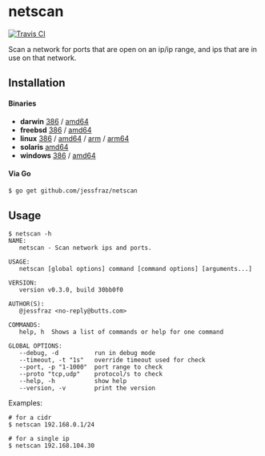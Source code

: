 # netscan

[![Travis CI](https://travis-ci.org/jessfraz/netscan.svg?branch=master)](https://travis-ci.org/jessfraz/netscan)

Scan a network for ports that are open on an ip/ip range, and
ips that are in use on that network.

## Installation

#### Binaries

- **darwin** [386](https://github.com/jessfraz/netscan/releases/download/v0.3.0/netscan-darwin-386) / [amd64](https://github.com/jessfraz/netscan/releases/download/v0.3.0/netscan-darwin-amd64)
- **freebsd** [386](https://github.com/jessfraz/netscan/releases/download/v0.3.0/netscan-freebsd-386) / [amd64](https://github.com/jessfraz/netscan/releases/download/v0.3.0/netscan-freebsd-amd64)
- **linux** [386](https://github.com/jessfraz/netscan/releases/download/v0.3.0/netscan-linux-386) / [amd64](https://github.com/jessfraz/netscan/releases/download/v0.3.0/netscan-linux-amd64) / [arm](https://github.com/jessfraz/netscan/releases/download/v0.3.0/netscan-linux-arm) / [arm64](https://github.com/jessfraz/netscan/releases/download/v0.3.0/netscan-linux-arm64)
- **solaris** [amd64](https://github.com/jessfraz/netscan/releases/download/v0.3.0/netscan-solaris-amd64)
- **windows** [386](https://github.com/jessfraz/netscan/releases/download/v0.3.0/netscan-windows-386) / [amd64](https://github.com/jessfraz/netscan/releases/download/v0.3.0/netscan-windows-amd64)

#### Via Go

```bash
$ go get github.com/jessfraz/netscan
```

## Usage

```console
$ netscan -h
NAME:
   netscan - Scan network ips and ports.

USAGE:
   netscan [global options] command [command options] [arguments...]

VERSION:
   version v0.3.0, build 30bb0f0

AUTHOR(S):
   @jessfraz <no-reply@butts.com>

COMMANDS:
   help, h  Shows a list of commands or help for one command

GLOBAL OPTIONS:
   --debug, -d          run in debug mode
   --timeout, -t "1s"   override timeout used for check
   --port, -p "1-1000"  port range to check
   --proto "tcp,udp"    protocol/s to check
   --help, -h           show help
   --version, -v        print the version
```

Examples:

```console
# for a cidr
$ netscan 192.168.0.1/24

# for a single ip
$ netscan 192.168.104.30
```
